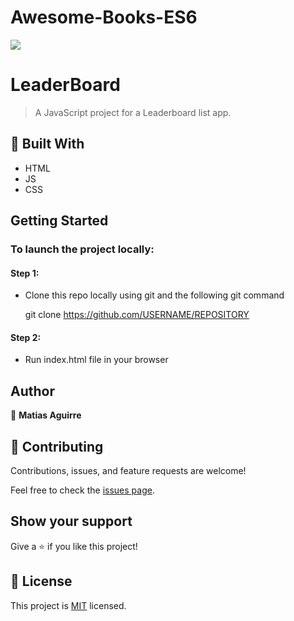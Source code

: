 # Awesome-Books-ES6

![](https://img.shields.io/badge/Microverse-blueviolet)

# LeaderBoard

> A JavaScript project for a Leaderboard list app.


## 🧰 Built With

- HTML
- JS
- CSS

## Getting Started

### To launch the project locally:

#### Step 1:
- Clone this repo locally using git and the following git command

  git clone https://github.com/USERNAME/REPOSITORY

#### Step 2:

- Run index.html file in your browser

## Author

👤 **Matias Aguirre**

## 🤝 Contributing

Contributions, issues, and feature requests are welcome!

Feel free to check the [issues page](../../issues/).

## Show your support

Give a ⭐️ if you like this project!


## 📝 License

This project is [MIT](./MIT.md) licensed.